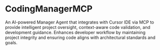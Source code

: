 # CodingManagerMCP
An AI-powered Manager Agent that integrates with Cursor IDE via MCP to provide intelligent project oversight, context-aware code validation, and development guidance. Enhances developer workflow by maintaining project integrity and ensuring code aligns with architectural standards and goals.
